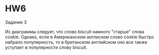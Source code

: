 # HW6

Задание 3

Из диаграммы следует, что слово biscuit намного "старше" слова cookie. Однако, если в Американском англиском слово cookie быстро набрало популярность, то в британском английском оно все также уступает в популярности слову biscuit.
